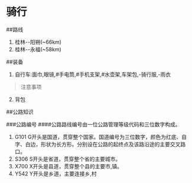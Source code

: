 # 骑行

##路线
1. 桂林--阳朔(~66km)
2. 桂林--永福(~58km)



##装备
1. 自行车:面巾,眼镜,#手电筒,#手机支架,#水壶架,车架包,-骑行服,-雨衣

 > 注意事项

2. 背包

##公路知识

###公路编号
####公路路线编号由一位公路管理等级代码和三位数字构成。
1. G101 G开头是国道，贯穿整个国家。国道编号为三位数字，颜色为红底、自字、白边，形状为长方形。分别设在公路的起终点及该路沿途的主要交叉路口。
2. S306 S开头是省道，贯穿整个省的主要城市。
3. X700 X开头是县道，贯穿整个县的主要市,镇。
4. Y542 Y开头是乡道，主要连接乡,村



